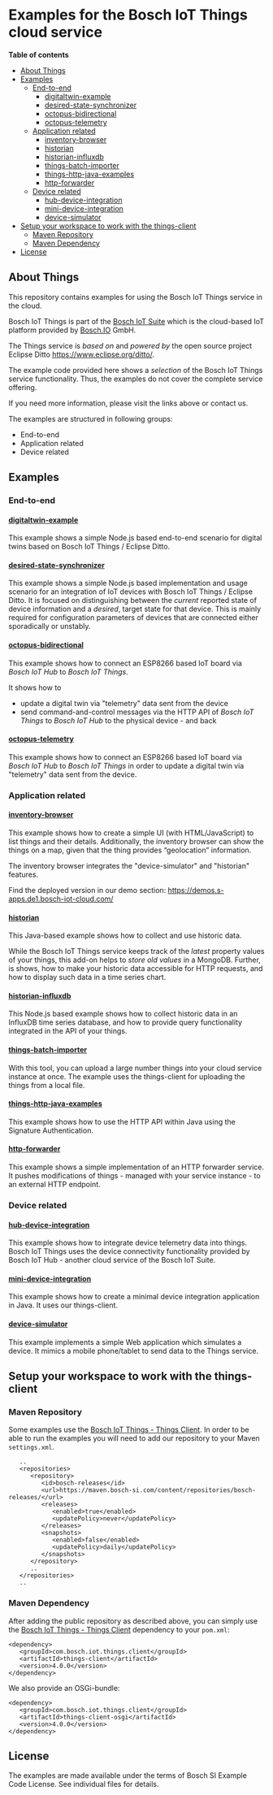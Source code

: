# Examples for the Bosch IoT Things cloud service

**Table of contents**

- [About Things](#about-things)
- [Examples](#examples)
    - [End-to-end](#end-to-end)
        - [digitaltwin-example](#digitaltwin-example)
        - [desired-state-synchronizer](#desired-state-synchronizer)
        - [octopus-bidirectional](#octopus-bidirectional)
        - [octopus-telemetry](#octopus-telemetry)
    - [Application related](#Application-related)
        - [inventory-browser](#inventory-browser)
        - [historian](#historian)
        - [historian-influxdb](#historian-influxdb)
        - [things-batch-importer](#things-batch-importer)
        - [things-http-java-examples](#things-http-java-examples)
        - [http-forwarder](#http-forwarder)
    - [Device related](#Device-related)
        - [hub-device-integration](#hub-device-integration)
        - [mini-device-integration](#mini-device-integration)
        - [device-simulator](#device-simulator)
- [Setup your workspace to work with the things-client](#Setup-your-workspace-to-work-with-the-things\-client)
    - [Maven Repository](#Maven-Repository)
    - [Maven Dependency](#Maven-Dependency)
- [License](#License)

## About Things

This repository contains examples for using the Bosch IoT Things service in the cloud.

Bosch IoT Things is part of the [Bosch IoT Suite](https://www.bosch-iot-suite.com) which is the cloud-based IoT platform provided by [Bosch.IO](https://bosch.io) GmbH.

The Things service is *based on* and *powered by* the open source project Eclipse Ditto https://www.eclipse.org/ditto/.

The example code provided here shows a *selection* of the Bosch IoT Things service functionality. Thus, the examples do not cover the complete service offering. 

If you need more information, please visit the links above or contact us.

The examples are structured in following groups:
- End-to-end
- Application related
- Device related

## Examples

### End-to-end

#### [digitaltwin-example](digitaltwin-example/)

This example shows a simple Node.js based end-to-end scenario for digital twins based on Bosch IoT Things / Eclipse Ditto.

#### [desired-state-synchronizer](desired-state-synchronizer/)

This example shows a simple Node.js based implementation and usage scenario for an integration of IoT devices with Bosch IoT Things / Eclipse Ditto. It is focused on distinguishing between the _current_ reported state of device information and a _desired_, target state for that device. This is mainly required for configuration parameters of devices that are connected either sporadically or unstably.

#### [octopus-bidirectional](octopus-bidirectional/)

This example shows how to connect an ESP8266 based IoT board via _Bosch IoT Hub_ to _Bosch IoT Things_.

It shows how to 
* update a digital twin via "telemetry" data sent from the device
* send command-and-control messages via the HTTP API of _Bosch IoT Things_ to _Bosch IoT Hub_ to the physical device - and back

#### [octopus-telemetry](octopus-telemetry/)

This example shows how to connect an ESP8266 based IoT board via _Bosch IoT Hub_ to _Bosch IoT Things_ in order to update 
a digital twin via "telemetry" data sent from the device.


### Application related

#### [inventory-browser](inventory-browser/)

This example shows how to create a simple UI (with HTML/JavaScript) to list things and their details. Additionally, the inventory browser can show the things on a map, given that the thing provides “geolocation” information.

The inventory browser integrates the "device-simulator" and "historian" features.

Find the deployed version in our demo section: https://demos.s-apps.de1.bosch-iot-cloud.com/

#### [historian](historian/)

This Java-based example shows how to collect and use historic data. 

While the Bosch IoT Things service keeps track of the _latest_ property values of your things, this add-on helps to _store old values_ in a MongoDB.
Further, is shows, how to make your historic data accessible for HTTP requests, and how to display such data in a time series chart.

#### [historian-influxdb](historian-influxdb/)

This Node.js based example shows how to collect historic data in an InfluxDB time series database, and how to provide query functionality integrated in the API of your things.

#### [things-batch-importer](things-batch-importer/)

With this tool, you can upload a large number things into your cloud service instance at once. The example uses the things-client for uploading the things from a local file.

#### [things-http-java-examples](things-http-java-examples/)

This example shows how to use the HTTP API within Java using the Signature Authentication.

#### [http-forwarder](http-forwarder/)

This example shows a simple implementation of an HTTP forwarder service. It pushes modifications of things - managed with your service instance - to an external HTTP endpoint.

### Device related

#### [hub-device-integration](hub-device-integration/)

This example shows how to integrate device telemetry data into things. Bosch IoT Things uses the device connectivity functionality provided by Bosch IoT Hub - another cloud service of the Bosch IoT Suite.

#### [mini-device-integration](mini-device-integration/)

This example shows how to create a minimal device integration application in Java. It uses our things-client.

#### [device-simulator](device-simulator/)

This example implements a simple Web application which simulates a device. It mimics a mobile phone/tablet to send data to the Things service.


## Setup your workspace to work with the things-client

### Maven Repository

Some examples use the [Bosch IoT Things - Things Client](https://docs.bosch-iot-suite.com/things/dev-guide/java-api/). In order to be able to run the examples you will need to add our repository to your Maven `settings.xml`.

```
   ..
   <repositories>
      <repository>
         <id>bosch-releases</id>
         <url>https://maven.bosch-si.com/content/repositories/bosch-releases/</url>
         <releases>
            <enabled>true</enabled>
            <updatePolicy>never</updatePolicy>
         </releases>
         <snapshots>
            <enabled>false</enabled>
            <updatePolicy>daily</updatePolicy>
         </snapshots>
      </repository>
      ..
   </repositories>
   ..
```

### Maven Dependency

After adding the public repository as described above, you can simply use the [Bosch IoT Things - Things Client](https://docs.bosch-iot-suite.com/things/dev-guide/java-api/) dependency to your `pom.xml`:

```
<dependency>
   <groupId>com.bosch.iot.things.client</groupId>
   <artifactId>things-client</artifactId>
   <version>4.0.0</version>
</dependency>
```

We also provide an OSGi-bundle:

```
<dependency>
   <groupId>com.bosch.iot.things.client</groupId>
   <artifactId>things-client-osgi</artifactId>
   <version>4.0.0</version>
</dependency>
```
## License

The examples are made available under the terms of Bosch SI Example Code License. See individual files for details.
